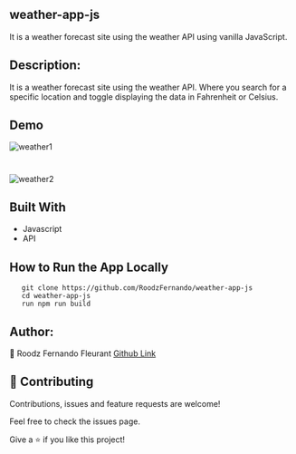 ## weather-app-js
 It is a weather forecast site using the weather API using vanilla JavaScript.

## Description:

It is a weather forecast site using the weather API. Where you search for a specific location and toggle displaying the data in Fahrenheit or Celsius.

## Demo
![weather1](https://user-images.githubusercontent.com/50186903/84932535-70177f00-b0a2-11ea-88af-1d7fef38a26f.PNG)

#
![weather2](https://user-images.githubusercontent.com/50186903/84932640-9806e280-b0a2-11ea-820d-43db850c6a88.PNG)

## Built With
- Javascript
- API

## How to Run the App Locally
```
   git clone https://github.com/RoodzFernando/weather-app-js
   cd weather-app-js
   run npm run build
```

## Author:
👤 Roodz Fernando Fleurant
[Github Link](https://github.com/RoodzFernando)


## 🤝 Contributing
Contributions, issues and feature requests are welcome!

Feel free to check the issues page.


Give a ⭐️ if you like this project!
